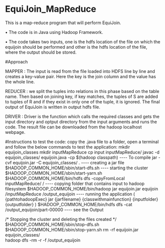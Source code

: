 # EquiJoin_MapReduce
This is a map-reduce program that will perform EquiJoin.

• The code is in Java using Hadoop Framework.

• The code takes two inputs, one is the hdfs location of the file on which the equijoin should be performed and other is the hdfs location of the file, where the output should be stored.

#Approach

MAPPER : The input is read from the file loaded into HDFS line by line and creates a key-value pair. Here the key is the join column and the value has the whole line.

REDUCER : we split the tuples into relations in this phase based on the table name. Then based on joining key, if key matches, the tuples of S are added to tuples of R and if they exist in only one of the tuple, it is ignored. The final output of EquiJoin is written in output hdfs file.

DRIVER : Driver is the function which calls the required classes and gets the input directory and optput directory from the input arguments and runs the code. The result file can be downloaded from the hadoop localhost webpage.

#Instructions to test the code:
copy the .java file to a folder, open a terminal and follow the below commands to test the application:
mkdir equijoin_classes
mkdir inputMapReduce
cp input inputMapReduce/
javac -d equijoin_classes/ equijoin.java -cp $(hadoop classpath)                                ---- To compile 
jar -cvf equijoin.jar -C equijoin_classes/ .                                                    ---- creating a jar file
$HADOOP_COMMON_HOME/sbin/start-dfs.sh                                                           ---- starting the cluster
$HADOOP_COMMON_HOME/sbin/start-yarn.sh     
$HADOOP_COMMON_HOME/bin/hdfs dfs -copyFromLocal inputMapReduce/ /                               ---- copying folder that contains input to hadoop filesystem
$HADOOP_COMMON_HOME/bin/hadoop jar equijoin.jar equijoin /inputMapReduce /output_equijoin       ---- running the application ( {pathtohadoopExec} jar {jarfilename} {classwithmainfunction} {inputfolder}   
                                                                                                                               {outputfolder} )
$HADOOP_COMMON_HOME/bin/hdfs dfs -cat /output_equijoin/part-00000                               ---- see the Output

/* Stopping the cluster and deleting the files created */
$HADOOP_COMMON_HOME/sbin/stop-dfs.sh
$HADOOP_COMMON_HOME/sbin/stop-yarn.sh
rm -rf equijoin.jar equijoin_classes/       
hadoop dfs -rm -r -f /output_equijoin
